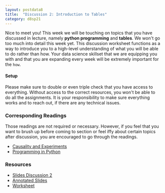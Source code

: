 ```yaml
---
layout: postdata8
title:  "Discussion 2: Introduction to Tables"
category: d8sp21
---
```


Nice to meet you! This week we will be touching on topics that you have discussed in lecture, namely **python programming** and **tables**. We won't go too much into detail this week yet. This discussion worksheet functions as a way to introduce you to a high-level understanding of what you will be able to do rather than how. Your data science skillset that we are equipping you with and that you are expanding every week will be extremely important for the `how`.

#### Setup

Please make sure to double or even triple check that you have access to everything. Without access to the correct resources, you won't be able to do all the assignments. It is your responsibility to make sure everything works and to reach out, if there are any technical issues.


### Corresponding Readings

Those readings are not required or necessary. However, if you feel that you want to brush up before coming to section or feel iffy about certain topics after discussion, you are encouraged to go through the readings.

- [Causality and Experiments](https://www.inferentialthinking.com/chapters/02/causality-and-experiments.html)
- [Programming in Python](https://www.inferentialthinking.com/chapters/03/programming-in-python.html)


### Resources

- [Slides Discussion 2](/assets/docs/d8-sp21-dis02.pdf)
- [Annotated Slides](/)
- [Worksheet](tinyurl.com/d8discussion2)
